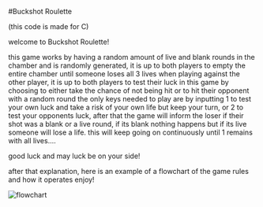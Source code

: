 #Buckshot Roulette

(this code is made for C)

welcome to Buckshot Roulette!

this game works by having a random amount of live and blank rounds in the chamber and is randomly generated,
it is up to both players to empty the entire chamber until someone loses all 3 lives when playing against the other player,
it is up to both players to test their luck in this game by choosing to either take the chance of not being hit or to hit their opponent with a random round
the only keys needed to play are by inputting 1 to test your own luck and take a risk of your own life but keep your turn, or 2 to test your opponents luck,
after that the game will inform the loser if their shot was a blank or a live round, if its blank nothing happens but if its live someone will lose a life.
this will keep going on continuously until 1 remains with all lives....

good luck and may luck be on your side!

after that explanation, here is an example of a flowchart of the game rules and how it operates
enjoy!

![flowchart](https://github.com/amplebee/Buckshot-Roulette/assets/161452724/1ef6b757-c372-4416-bc8f-ca0fbe19f4ea)
